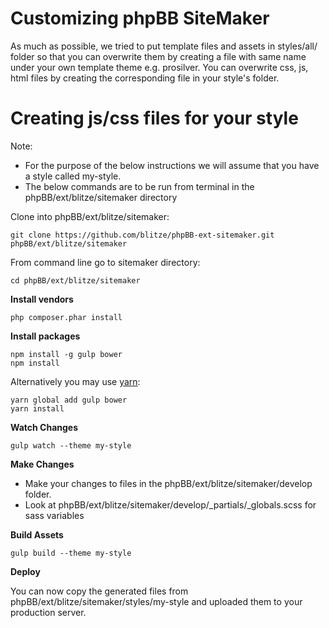 # Customizing phpBB SiteMaker

As much as possible, we tried to put template files and assets in styles/all/ folder so that you can overwrite them by creating a file with same name under your own template theme e.g. prosilver.
You can overwrite css, js, html files by creating the corresponding file in your style's folder.

# Creating js/css files for your style

Note:
* For the purpose of the below instructions we will assume that you have a style called my-style.
* The below commands are to be run from terminal in the phpBB/ext/blitze/sitemaker directory

Clone into phpBB/ext/blitze/sitemaker:

    git clone https://github.com/blitze/phpBB-ext-sitemaker.git phpBB/ext/blitze/sitemaker

From command line go to sitemaker directory:

    cd phpBB/ext/blitze/sitemaker

**Install vendors**

    php composer.phar install

**Install packages**

	npm install -g gulp bower
	npm install

Alternatively you may use [yarn](https://yarnpkg.com):

	yarn global add gulp bower
	yarn install

**Watch Changes**

	gulp watch --theme my-style

**Make Changes**

* Make your changes to files in the phpBB/ext/blitze/sitemaker/develop folder.
* Look at phpBB/ext/blitze/sitemaker/develop/_partials/_globals.scss for sass variables

**Build Assets**

	gulp build --theme my-style

**Deploy**

You can now copy the generated files from phpBB/ext/blitze/sitemaker/styles/my-style and uploaded them to your production server.